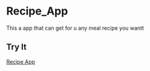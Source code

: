 # Recipe_App
This a app that can get for u any meal recipe you wantt
## Try It
[Recipe App](https://get-recipe-now.netlify.app/)

